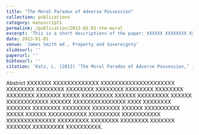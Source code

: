 ```yaml
---
title: "The Moral Paradox of Adverse Possession"
collection: publications
category: manuscripts
permalink: /publication/2013-01-01-the-moral
excerpt: 'This is a short descriptions of the paper: XXXXXX XXXXXXXX XXXXXXXXXXX XXXXX XXXXXXX XXXXXXXXXXXXX XXXXXX XXXXXXXX XXXXXXXXX XXXXXXXXX XXXXXXXX XXXXXXXXX.'
date: 2013-01-01
venue: 'James Smith ed., Property and Sovereignty'
slidesurl: ''
paperurl: ''
bibtexurl: ''
citation: 'Katz, L. (2013) ‘The Moral Paradox of Adverse Possession,’ in James Smith ed., Property and Sovereignty (Ashgate)'
---
```

Abstrict XXXXXXX XXXXXXXXXXXXX XXXXXXXXXXXXXXXXXXXXX XXXXXXXX XXXXXXXX XXXXXXXX XXXXXXXX XXXXXXXX XXXXXXXX XXXXXXXX XXXXXXX XXXXX XXXXXXXXX XXXXXX XXXXXXXXX XXXXXX XXXXXXXXXXXX XXXXXX XXXXXXXXXXXXXXX XXXX XXXXXXXX XXXXXXX XXXXXXXX XXXXXXXX XXXXXXXX XXXXXX XXXXXXXXXX XXXXX XXXXXX XXXXXXXXXXX XXXXXXXXX XXXXXXXXXXX XXXXXXXXXXXXXX XXXXXXXXX XXXXXXXX XXXXXXXX XXXXXXX XXXXXXX XXXXXXXXX XXXXXXXXXX.
